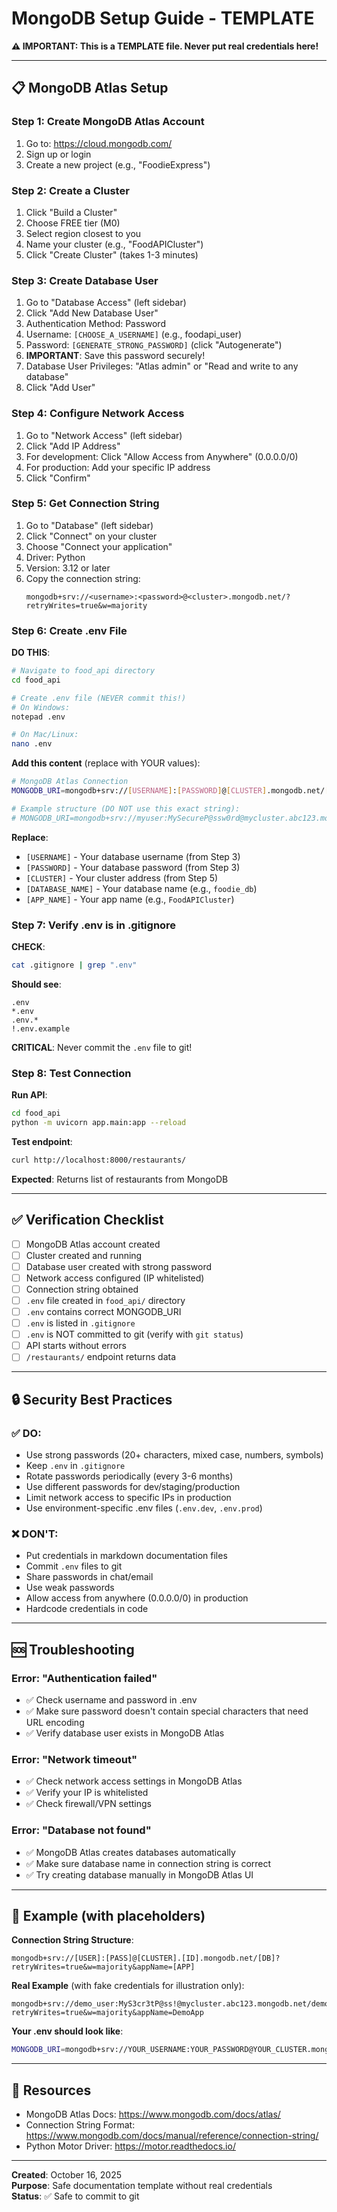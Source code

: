 # MongoDB Setup Guide - TEMPLATE

**⚠️ IMPORTANT: This is a TEMPLATE file. Never put real credentials here!**

---

## 📋 MongoDB Atlas Setup

### Step 1: Create MongoDB Atlas Account
1. Go to: https://cloud.mongodb.com/
2. Sign up or login
3. Create a new project (e.g., "FoodieExpress")

### Step 2: Create a Cluster
1. Click "Build a Cluster"
2. Choose FREE tier (M0)
3. Select region closest to you
4. Name your cluster (e.g., "FoodAPICluster")
5. Click "Create Cluster" (takes 1-3 minutes)

### Step 3: Create Database User
1. Go to "Database Access" (left sidebar)
2. Click "Add New Database User"
3. Authentication Method: Password
4. Username: `[CHOOSE_A_USERNAME]` (e.g., foodapi_user)
5. Password: `[GENERATE_STRONG_PASSWORD]` (click "Autogenerate")
6. **IMPORTANT**: Save this password securely!
7. Database User Privileges: "Atlas admin" or "Read and write to any database"
8. Click "Add User"

### Step 4: Configure Network Access
1. Go to "Network Access" (left sidebar)
2. Click "Add IP Address"
3. For development: Click "Allow Access from Anywhere" (0.0.0.0/0)
4. For production: Add your specific IP address
5. Click "Confirm"

### Step 5: Get Connection String
1. Go to "Database" (left sidebar)
2. Click "Connect" on your cluster
3. Choose "Connect your application"
4. Driver: Python
5. Version: 3.12 or later
6. Copy the connection string:
   ```
   mongodb+srv://<username>:<password>@<cluster>.mongodb.net/?retryWrites=true&w=majority
   ```

### Step 6: Create .env File

**DO THIS**:
```bash
# Navigate to food_api directory
cd food_api

# Create .env file (NEVER commit this!)
# On Windows:
notepad .env

# On Mac/Linux:
nano .env
```

**Add this content** (replace with YOUR values):
```bash
# MongoDB Atlas Connection
MONGODB_URI=mongodb+srv://[USERNAME]:[PASSWORD]@[CLUSTER].mongodb.net/[DATABASE_NAME]?retryWrites=true&w=majority&appName=[APP_NAME]

# Example structure (DO NOT use this exact string):
# MONGODB_URI=mongodb+srv://myuser:MySecureP@ssw0rd@mycluster.abc123.mongodb.net/mydb?retryWrites=true&w=majority
```

**Replace**:
- `[USERNAME]` - Your database username (from Step 3)
- `[PASSWORD]` - Your database password (from Step 3)
- `[CLUSTER]` - Your cluster address (from Step 5)
- `[DATABASE_NAME]` - Your database name (e.g., `foodie_db`)
- `[APP_NAME]` - Your app name (e.g., `FoodAPICluster`)

### Step 7: Verify .env is in .gitignore

**CHECK**:
```bash
cat .gitignore | grep ".env"
```

**Should see**:
```
.env
*.env
.env.*
!.env.example
```

**CRITICAL**: Never commit the `.env` file to git!

### Step 8: Test Connection

**Run API**:
```bash
cd food_api
python -m uvicorn app.main:app --reload
```

**Test endpoint**:
```bash
curl http://localhost:8000/restaurants/
```

**Expected**: Returns list of restaurants from MongoDB

---

## ✅ Verification Checklist

- [ ] MongoDB Atlas account created
- [ ] Cluster created and running
- [ ] Database user created with strong password
- [ ] Network access configured (IP whitelisted)
- [ ] Connection string obtained
- [ ] `.env` file created in `food_api/` directory
- [ ] `.env` contains correct MONGODB_URI
- [ ] `.env` is listed in `.gitignore`
- [ ] `.env` is NOT committed to git (verify with `git status`)
- [ ] API starts without errors
- [ ] `/restaurants/` endpoint returns data

---

## 🔒 Security Best Practices

### ✅ DO:
- Use strong passwords (20+ characters, mixed case, numbers, symbols)
- Keep `.env` in `.gitignore`
- Rotate passwords periodically (every 3-6 months)
- Use different passwords for dev/staging/production
- Limit network access to specific IPs in production
- Use environment-specific .env files (`.env.dev`, `.env.prod`)

### ❌ DON'T:
- Put credentials in markdown documentation files
- Commit `.env` files to git
- Share passwords in chat/email
- Use weak passwords
- Allow access from anywhere (0.0.0.0/0) in production
- Hardcode credentials in code

---

## 🆘 Troubleshooting

### Error: "Authentication failed"
- ✅ Check username and password in .env
- ✅ Make sure password doesn't contain special characters that need URL encoding
- ✅ Verify database user exists in MongoDB Atlas

### Error: "Network timeout"
- ✅ Check network access settings in MongoDB Atlas
- ✅ Verify your IP is whitelisted
- ✅ Check firewall/VPN settings

### Error: "Database not found"
- ✅ MongoDB Atlas creates databases automatically
- ✅ Make sure database name in connection string is correct
- ✅ Try creating database manually in MongoDB Atlas UI

---

## 📖 Example (with placeholders)

**Connection String Structure**:
```
mongodb+srv://[USER]:[PASS]@[CLUSTER].[ID].mongodb.net/[DB]?retryWrites=true&w=majority&appName=[APP]
```

**Real Example** (with fake credentials for illustration only):
```
mongodb+srv://demo_user:MyS3cr3tP@ss!@mycluster.abc123.mongodb.net/demo_db?retryWrites=true&w=majority&appName=DemoApp
```

**Your .env should look like**:
```bash
MONGODB_URI=mongodb+srv://YOUR_USERNAME:YOUR_PASSWORD@YOUR_CLUSTER.mongodb.net/YOUR_DATABASE?retryWrites=true&w=majority&appName=YOUR_APP
```

---

## 🔗 Resources

- MongoDB Atlas Docs: https://www.mongodb.com/docs/atlas/
- Connection String Format: https://www.mongodb.com/docs/manual/reference/connection-string/
- Python Motor Driver: https://motor.readthedocs.io/

---

**Created**: October 16, 2025  
**Purpose**: Safe documentation template without real credentials  
**Status**: ✅ Safe to commit to git
